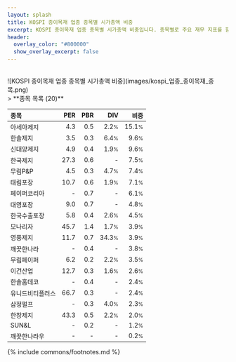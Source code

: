 ```yaml
---
layout: splash
title: KOSPI 종이목재 업종 종목별 시가총액 비중
excerpt: KOSPI 종이목재 업종 종목별 시가총액 비중입니다. 종목별로 주요 재무 지표를 함께 표시합니다.
header:
  overlay_color: "#800000"
  show_overlay_excerpt: false
---
```

<br>
![KOSPI 종이목재 업종 종목별 시가총액 비중](images/kospi_업종_종이목재_종목.png)
<br>
> **종목 목록 (20)**<a id="list"></a>

| **종목** | **PER** | **PBR** | **DIV** | **비중** |
| :------- | ------: | ------: | ------: | -------: |
| 아세아제지 | 4.3 | 0.5 | 2.2<small>%</small> | 15.1<small>%</small> |
| 한솔제지 | 3.5 | 0.3 | 6.4<small>%</small> | 9.6<small>%</small> |
| 신대양제지 | 4.9 | 0.4 | 1.9<small>%</small> | 9.6<small>%</small> |
| 한국제지 | 27.3 | 0.6 | - | 7.5<small>%</small> |
| 무림P&P | 4.5 | 0.3 | 4.7<small>%</small> | 7.4<small>%</small> |
| 태림포장 | 10.7 | 0.6 | 1.9<small>%</small> | 7.1<small>%</small> |
| 페이퍼코리아 | - | 0.7 | - | 6.1<small>%</small> |
| 대영포장 | 9.0 | 0.7 | - | 4.8<small>%</small> |
| 한국수출포장 | 5.8 | 0.4 | 2.6<small>%</small> | 4.5<small>%</small> |
| 모나리자 | 45.7 | 1.4 | 1.7<small>%</small> | 3.9<small>%</small> |
| 영풍제지 | 11.7 | 0.7 | 34.3<small>%</small> | 3.9<small>%</small> |
| 깨끗한나라 | - | 0.4 | - | 3.8<small>%</small> |
| 무림페이퍼 | 6.2 | 0.2 | 2.2<small>%</small> | 3.5<small>%</small> |
| 이건산업 | 12.7 | 0.3 | 1.6<small>%</small> | 2.6<small>%</small> |
| 한솔홈데코 | - | 0.4 | - | 2.4<small>%</small> |
| 유니드비티플러스 | 66.7 | 0.3 | - | 2.4<small>%</small> |
| 삼정펄프 | - | 0.3 | 4.0<small>%</small> | 2.3<small>%</small> |
| 한창제지 | 43.3 | 0.5 | 2.2<small>%</small> | 2.0<small>%</small> |
| SUN&L | - | 0.2 | - | 1.2<small>%</small> |
| 깨끗한나라우 | - | - | - | 0.2<small>%</small> |

{% include commons/footnotes.md %}